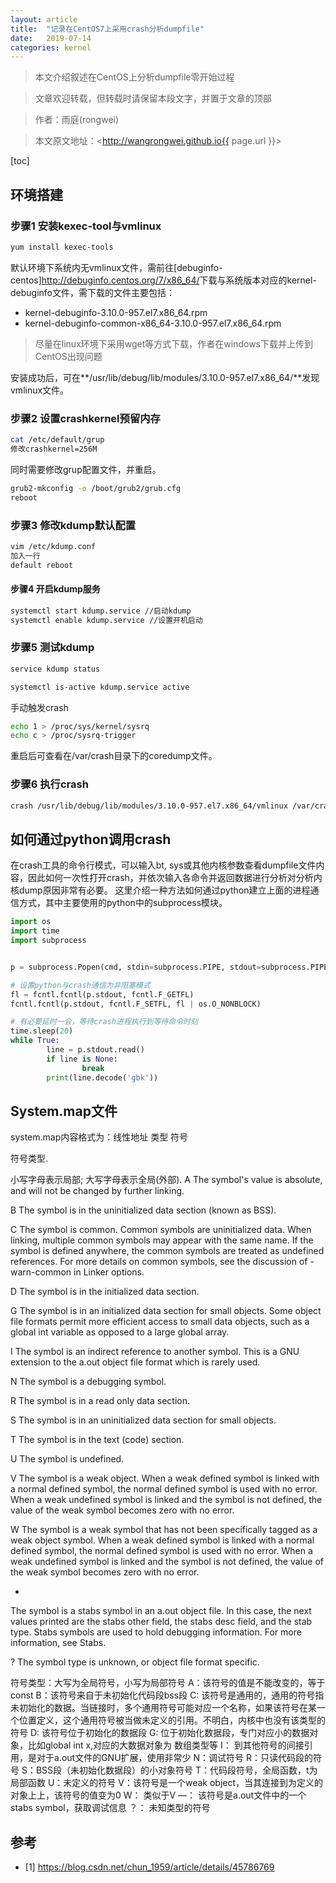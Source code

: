 ```yaml
---
layout: article
title:  "记录在CentOS7上采用crash分析dumpfile"
date:   2019-07-14
categories: kernel
---
```


> 本文介绍叙述在CentOS上分析dumpfile零开始过程

> 文章欢迎转载，但转载时请保留本段文字，并置于文章的顶部

> 作者：雨庭(rongwei)

> 本文原文地址：<http://wangrongwei.github.io{{ page.url }}>

[toc]

## 环境搭建

### 步骤1 安装kexec-tool与vmlinux

```bash
yum install kexec-tools

```

默认环境下系统内无vmlinux文件，需前往[debuginfo-centos]<http://debuginfo.centos.org/7/x86_64/>下载与系统版本对应的kernel-debuginfo文件，需下载的文件主要包括：

- kernel-debuginfo-3.10.0-957.el7.x86_64.rpm
- kernel-debuginfo-common-x86_64-3.10.0-957.el7.x86_64.rpm

>尽量在linux环境下采用wget等方式下载，作者在windows下载并上传到CentOS出现问题

安装成功后，可在**/usr/lib/debug/lib/modules/3.10.0-957.el7.x86_64/**发现vmlinux文件。

### 步骤2 设置crashkernel预留内存

```bash
cat /etc/default/grup
修改crashkernel=256M
```
同时需要修改grup配置文件，并重启。

```bash
grub2-mkconfig -o /boot/grub2/grub.cfg
reboot
```

### 步骤3 修改kdump默认配置

```bash
vim /etc/kdump.conf
加入一行
default reboot
```

#### 步骤4 开启kdump服务

```bash
systemctl start kdump.service //启动kdump
systemctl enable kdump.service //设置开机启动
```

### 步骤5 测试kdump

```bash
service kdump status

systemctl is-active kdump.service active

```

手动触发crash

```bash
echo 1 > /proc/sys/kernel/sysrq
echo c > /proc/sysrq-trigger
```

重启后可查看在/var/crash目录下的coredump文件。

### 步骤6 执行crash

```bash
crash /usr/lib/debug/lib/modules/3.10.0-957.el7.x86_64/vmlinux /var/crash/127.0.0.1-2019-07-13-11\:49\:43/vmcore
```

## 如何通过python调用crash

在crash工具的命令行模式，可以输入bt, sys或其他内核参数查看dumpfile文件内容，因此如何一次性打开crash，并依次输入各命令并返回数据进行分析对分析内核dump原因非常有必要。
这里介绍一种方法如何通过python建立上面的进程通信方式，其中主要使用的python中的subprocess模块。

```python
import os
import time
import subprocess


p = subprocess.Popen(cmd, stdin=subprocess.PIPE, stdout=subprocess.PIPE, close_fds=True)

# 设置python与crash通信为非阻塞模式
fl = fcntl.fcntl(p.stdout, fcntl.F_GETFL)
fcntl.fcntl(p.stdout, fcntl.F_SETFL, fl | os.O_NONBLOCK)

# 有必要延时一会，等待crash进程执行到等待命令时刻
time.sleep(20)
while True:
        line = p.stdout.read()
        if line is None:
                break
        print(line.decode('gbk'))

```


## System.map文件


system.map内容格式为：线性地址 类型 符号



符号类型.

小写字母表示局部; 大写字母表示全局(外部). 
A 
The symbol's value is absolute, and will not be changed by further linking.

B 
The symbol is in the uninitialized data section (known as BSS).

C 
The symbol is common. Common symbols are uninitialized data. When linking, multiple common symbols may appear with the same name. If the symbol is defined anywhere, the common symbols are treated as undefined references. For more details on common symbols, see the discussion of -warn-common in Linker options.

D 
The symbol is in the initialized data section.

G 
The symbol is in an initialized data section for small objects. Some object file formats permit more efficient access to small data objects, such as a global int variable as opposed to a large global array.

I 
The symbol is an indirect reference to another symbol. This is a GNU extension to the a.out object file format which is rarely used.

N 
The symbol is a debugging symbol.

R 
The symbol is in a read only data section.

S 
The symbol is in an uninitialized data section for small objects.

T 
The symbol is in the text (code) section.

U 
The symbol is undefined.

V 
The symbol is a weak object. When a weak defined symbol is linked with a normal defined symbol, the normal defined symbol is used with no error. When a weak undefined symbol is linked and the symbol is not defined, the value of the weak symbol becomes zero with no error.

W 
The symbol is a weak symbol that has not been specifically tagged as a weak object symbol. When a weak defined symbol is linked with a normal defined symbol, the normal defined symbol is used with no error. When a weak undefined symbol is linked and the symbol is not defined, the value of the weak symbol becomes zero with no error.

- 
The symbol is a stabs symbol in an a.out object file. In this case, the next values printed are the stabs other field, the stabs desc field, and the stab type. Stabs symbols are used to hold debugging information. For more information, see Stabs.

? 
The symbol type is unknown, or object file format specific.

符号类型：大写为全局符号，小写为局部符号
A：该符号的值是不能改变的，等于const
B：该符号来自于未初始化代码段bss段
C: 该符号是通用的，通用的符号指未初始化的数据。当链接时，多个通用符号可能对应一个名称，如果该符号在某一个位置定义，这个通用符号被当做未定义的引用。不明白，内核中也没有该类型的符号
D: 该符号位于初始化的数据段
G: 位于初始化数据段，专门对应小的数据对象，比如global int x,对应的大数据对象为 数组类型等
I： 到其他符号的间接引用，是对于a.out文件的GNU扩展，使用非常少
N：调试符号
R：只读代码段的符号
S：BSS段（未初始化数据段）的小对象符号
T：代码段符号，全局函数，t为局部函数
U：未定义的符号
V：该符号是一个weak object，当其连接到为定义的对象上上，该符号的值变为0
W： 类似于V
—： 该符号是a.out文件中的一个stabs symbol，获取调试信息
？： 未知类型的符号

## 参考

- [1] https://blog.csdn.net/chun_1959/article/details/45786769


